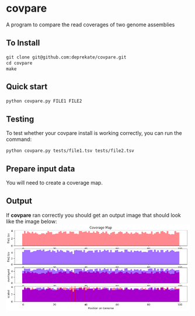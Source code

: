 # covpare
A program to compare the read coverages of two genome assemblies

## To Install
```
git clone git@github.com:deprekate/covpare.git
cd covpare
make
```

## Quick start
```sh
python covpare.py FILE1 FILE2
```

## Testing
To test whether your covpare install is working correctly, you can run the command:
```
python covpare.py tests/file1.tsv tests/file2.tsv
```


## Prepare input data    
You will need to create a coverage map.


## Output
If **covpare** ran correctly you should get an output image that should look like the image below:
![](https://github.com/deprekate/covpare/blob/master/figure.png)

